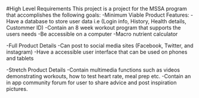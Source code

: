 #High Level Requirements
This project is a project for the MSSA program that accomplishes the following goals:
-Minimum Viable Product Features:
-Have a database to store user data i.e (Login info, History, Health details, Custommer ID)
-Contain an 8 week workout program that supports the users needs
-Be accessible on a computer
-Macro nutrient calculator

-Full Product Details
-Can post to social media sites (Facebook, Twitter, and instagram)
-Have a accessible user interface that can be used on phones and tablets

-Stretch Product Details
-Contain multimedia functions such as videos demonstrating workouts, how to test heart rate, meal prep etc.
-Contain an in app community forum for user to share advice and post inspiration pictures.